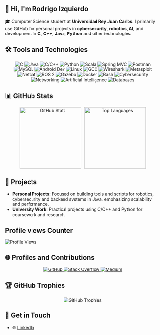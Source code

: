 ## 👋 Hi, I'm Rodrigo Izquierdo

🎓 Computer Science student at **Universidad Rey Juan Carlos**. I primarily use GitHub for personal projects in **cybersecurity**, **robotics**, **AI**, and development in **C**, **C++**, **Java**, **Python** and other technologies.



## 🛠️ Tools and Technologies

<div align="center">
  <img src="https://img.shields.io/badge/-C-A8B9CC?logo=c&logoColor=white&style=flat-square" alt="C" />
  <img src="https://img.shields.io/badge/-Java-007396?logo=java&logoColor=white&style=flat-square" alt="Java" />
  <img src="https://img.shields.io/badge/-C/C++-00599C?logo=cplusplus&logoColor=white&style=flat-square" alt="C/C++" />
  <img src="https://img.shields.io/badge/-Python-3776AB?logo=python&logoColor=white&style=flat-square" alt="Python" />
  <img src="https://img.shields.io/badge/-Scala-DC322F?logo=scala&logoColor=white&style=flat-square" alt="Scala" />
  <img src="https://img.shields.io/badge/-Spring%20MVC-6DB33F?logo=spring&logoColor=white&style=flat-square" alt="Spring MVC" />
  <img src="https://img.shields.io/badge/-Postman-FF6C37?logo=postman&logoColor=white&style=flat-square" alt="Postman" />
  <img src="https://img.shields.io/badge/-MySQL-4479A1?logo=mysql&logoColor=white&style=flat-square" alt="MySQL" />
  <img src="https://img.shields.io/badge/-Android%20Dev-3DDC84?logo=android&logoColor=white&style=flat-square" alt="Android Dev" />
  <img src="https://img.shields.io/badge/-Linux-FCC624?logo=linux&logoColor=black&style=flat-square" alt="Linux" />
  <img src="https://img.shields.io/badge/-GCC-4EAA25?logo=gnu&logoColor=white&style=flat-square" alt="GCC" />
  <img src="https://img.shields.io/badge/-Wireshark-1679A7?logo=wireshark&logoColor=white&style=flat-square" alt="Wireshark" />
  <img src="https://img.shields.io/badge/-Metasploit-ED1C24?logo=metasploit&logoColor=white&style=flat-square" alt="Metasploit" />
  <img src="https://img.shields.io/badge/-Netcat-007396?logo=gnu&logoColor=white&style=flat-square" alt="Netcat" />
  <img src="https://img.shields.io/badge/-ROS%202-22314E?logo=ros&logoColor=white&style=flat-square" alt="ROS 2" />
  <img src="https://img.shields.io/badge/-Gazebo-FF4500?logo=gazebo&logoColor=white&style=flat-square" alt="Gazebo" />
  <img src="https://img.shields.io/badge/-Docker-2496ED?logo=docker&logoColor=white&style=flat-square" alt="Docker" />
  <img src="https://img.shields.io/badge/-Bash-4EAA25?logo=gnubash&logoColor=white&style=flat-square" alt="Bash" />
  <img src="https://img.shields.io/badge/-Cybersecurity-2E86C1?logo=cisco&logoColor=white&style=flat-square" alt="Cybersecurity" />
  <img src="https://img.shields.io/badge/-Networking-2867B2?logo=cisco&logoColor=white&style=flat-square" alt="Networking" />  
  <img src="https://img.shields.io/badge/-Artificial%20Intelligence-FF4500?logo=openai&logoColor=white&style=flat-square" alt="Artificial Intelligence" />
  <img src="https://img.shields.io/badge/-Databases-003545?logo=mysql&logoColor=white&style=flat-square" alt="Databases" />
  
</div>



## 📊 GitHub Stats
<div align="center" style="display: flex; justify-content: center; gap: 10px;">
  <img src="https://github-readme-stats.vercel.app/api?username=roizpi&show_icons=true&count_private=true&theme=radical" alt="GitHub Stats" style="height: 200px;" />
  <img src="https://github-readme-stats.vercel.app/api/top-langs/?username=roizpi&layout=compact&theme=radical" alt="Top Languages" style="height: 200px;" />
</div>



## 🚀 Projects

- **Personal Projects**: Focused on building tools and scripts for robotics, cybersecurity and backend systems in Java, emphasizing scalability and performance.
- **University Work**: Practical projects using C/C++ and Python for coursework and research.



## Profile views Counter

![Profile Views](https://komarev.com/ghpvc/?username=roizpi&color=brightgreen)




## 🌐 Profiles and Contributions

<div align="center">
  <a href="https://github.com/roizpi">
    <img src="https://img.shields.io/badge/GitHub-%2312100E.svg?&style=for-the-badge&logo=github&logoColor=white" alt="GitHub" />
  </a>
  <a href="[https://stackoverflow.com/users/roizpi](https://stackoverflow.com/users/4262148/roizpi)">
    <img src="https://img.shields.io/badge/Stack%20Overflow-F58025?logo=stackoverflow&logoColor=white&style=for-the-badge" alt="Stack Overflow" />
  </a>
  <a href="https://medium.com/@roizpi">
    <img src="https://img.shields.io/badge/Medium-%2312100E.svg?style=for-the-badge&logo=medium&logoColor=white" alt="Medium" />
  </a>
</div>



## 🏆 GitHub Trophies

<div align="center">
  <img src="https://github-profile-trophy.vercel.app/?username=roizpi&theme=radical&column=8" alt="GitHub Trophies" />
</div>




## 📩 Get in Touch

- 🌐 [LinkedIn](https://www.linkedin.com/in/roizpi/)  

